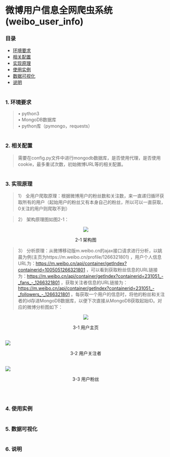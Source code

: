 # 微博用户信息全网爬虫系统 (weibo_user_info)
### 目录 
<ul>
  <li><a href="#system">环境要求</a></li>
  <li><a href="#use">相关配置</a></li>
  <li><a href="#theory">实现原理</a></li>
  <li><a href="#example">使用实例</a></li>
  <li><a href="#view">数据可视化</a></li>
  <li><a href="#use">说明</a></li>
</ul>

#
### <div id="system"/>1. 环境要求</div>
> • python3 <br/>
> • MongoDB数据库 <br/>
> • python库（pymongo，requests） <br/>


#
### <div id="use"/>2. 相关配置</div>
> 需要在config.py文件中进行mongodb数据库，是否使用代理，是否使用cookie，最多重试次数，初始微博URL等的相关配置。

#
### <div id="theory"/>3. 实现原理</div>
> 1） 全用户爬取原理：根据微博用户的粉丝数和关注数，来一直递归循环获取所有的用户（起始用户的粉丝又有本身自己的粉丝，所以可以一直获取，0关注的用户则爬取不到）

> 2） 架构原理图如图2-1：<br/>
<p align="center">
      <img align="center" src="https://github.com/knighthhh/outil/blob/master/images/weibo_user_info/theory.png"/><p align="center">2-1 架构图</p>
</p>
      
> 3） 分析原理：从微博移动版m.weibo.cn的ajax接口请求进行分析，以姚晨为例(主页为https://m.weibo.cn/profile/1266321801) ，用户个人信息URL为：https://m.weibo.cn/api/container/getIndex?containerid=1005051266321801 ，可以看到获取粉丝信息的URL链接为：https://m.weibo.cn/api/container/getIndex?containerid=231051_-_fans_-_1266321801 ，获取关注者信息的URL链接为：https://m.weibo.cn/api/container/getIndex?containerid=231051_-_followers_-_1266321801 。每获取一个用户的信息时，将他的粉丝和关注者的id存进MongoDB数据库，以便下次直接从MongoDB获取起始ID。对应的微博分析图如下：
<p align="center">
  <img src="https://github.com/knighthhh/outil/blob/master/images/weibo_user_info/profile.jpg"/><p align="center">3-1 用户主页</p><br/>
  <img src="https://github.com/knighthhh/outil/blob/master/images/weibo_user_info/followers.jpg"/><p align="center">3-2 用户关注者</p><br/>
  <img src="https://github.com/knighthhh/outil/blob/master/images/weibo_user_info/fans.jpg"/><p align="center">3-3 用户粉丝</p><br/>
</p>

#
### <div id="example"/>4. 使用实例</div>
#
### <div id="view"/>5. 数据可视化</div>
#
### <div id="explain"/>6. 说明</div>
